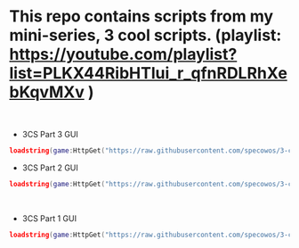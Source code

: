 # This repo contains scripts from my mini-series, 3 cool scripts. (playlist: https://youtube.com/playlist?list=PLKX44RibHTlui_r_qfnRDLRhXebKqvMXv )
<br/>

- 3CS Part 3 GUI <br/>
```lua
loadstring(game:HttpGet("https://raw.githubusercontent.com/specowos/3-cool-scripts-repo/main/(3sc)%20part%203/GUI.lua"))()
```

- 3CS Part 2 GUI <br/>
```lua
loadstring(game:HttpGet("https://raw.githubusercontent.com/specowos/3-cool-scripts-repo/main/(3cs)%20part%202/GUI.lua"))()
```
<br/>

- 3CS Part 1 GUI <br/>
```lua
loadstring(game:HttpGet("https://raw.githubusercontent.com/specowos/3-cool-scripts-repo/main/(3cs)%20part%201/GUI.lua"))()
```
<br/>
